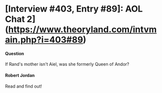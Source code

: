 # [Interview #403, Entry #89]: AOL Chat 2](https://www.theoryland.com/intvmain.php?i=403#89)

#### Question

If Rand's mother isn't Aiel, was she formerly Queen of Andor?

#### Robert Jordan

Read and find out!

